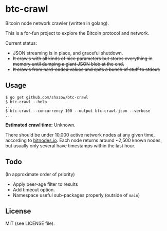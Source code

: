 # btc-crawl

Bitcoin node network crawler (written in golang).

This is a for-fun project to explore the Bitcoin protocol and network.

Current status: 
* JSON streaming is in place, and graceful shutdown.
* ~~It crawls with all kinds of nice parameters but stores everything in memory
  until dumping a giant JSON blob at the end.~~
* ~~It crawls from hard-coded values and spits a bunch of stuff to
stdout.~~


## Usage

```
$ go get github.com/shazow/btc-crawl
$ btc-crawl --help
...
$ btc-crawl --concurrency 100 --output btc-crawl.json --verbose
...
```

**Estimated crawl time:** Unknown.

There should be under 10,000 active network nodes at any given time, according
to [bitnodes.io](https://getaddr.bitnodes.io/). Each node returns around ~2,500
known nodes, but usually only several have timestamps within the last hour.


## Todo

(In approximate order of priority)

* Apply peer-age filter to results
* Add timeout option.
* Namespace useful sub-packages properly (outside of `main`)


## License

MIT (see LICENSE file).
